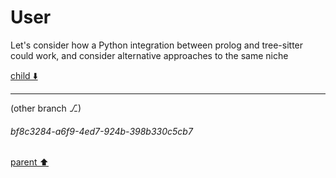 # User

Let's consider how a Python integration between prolog and tree-sitter could work, and consider alternative approaches to the same niche 

[child ⬇️](#bf8c3284-a6f9-4ed7-924b-398b330c5cb7)

---

(other branch ⎇)
###### bf8c3284-a6f9-4ed7-924b-398b330c5cb7
[parent ⬆️](#aaa2a512-f98b-403b-904f-1393ab9865d5)
